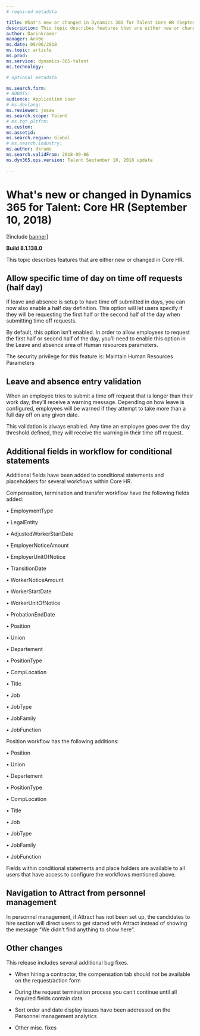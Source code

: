 ```yaml
---
# required metadata

title: What's new or changed in Dynamics 365 for Talent Core HR (September 10, 2018)
description: This topic describes features that are either new or changed in Microsoft Dynamics 365 for Talent Core HR.
author: Darinkramer
manager: AnnBe
ms.date: 09/06/2018
ms.topic: article
ms.prod: 
ms.service: dynamics-365-talent
ms.technology: 

# optional metadata

ms.search.form: 
# ROBOTS: 
audience: Application User
# ms.devlang: 
ms.reviewer: josaw
ms.search.scope: Talent
# ms.tgt_pltfrm: 
ms.custom: 
ms.assetid: 
ms.search.region: Global
# ms.search.industry: 
ms.author: dkrame
ms.search.validFrom: 2018-09-06
ms.dyn365.ops.version: Talent September 10, 2018 update

---
```


# What's new or changed in Dynamics 365 for Talent: Core HR (September 10, 2018)

[!include [banner](includes/banner.md)]

**Build 8.1.138.0**

This topic describes features that are either new or changed in Core HR.

## Allow specific time of day on time off requests (half day)

If leave and absence is setup to have time off submitted in days, you can now
also enable a half day definition. This option will let users specify if they
will be requesting the first half or the second half of the day when submitting
time off requests.

By default, this option isn’t enabled. In order to allow employees to request
the first half or second half of the day, you’ll need to enable this option in
the Leave and absence area of Human resources parameters.

The security privilege for this feature is: Maintain Human Resources Parameters

## Leave and absence entry validation

When an employee tries to submit a time off request that is longer than their
work day, they’ll receive a warning message. Depending on how leave is
configured, employees will be warned if they attempt to take more than a full
day off on any given date.

This validation is always enabled. Any time an employee goes over the day
threshold defined, they will receive the warning in their time off request.

## Additional fields in workflow for conditional statements

Additional fields have been added to conditional statements and placeholders for
several workflows within Core HR.

Compensation, termination and transfer workflow have the following fields added:

• EmploymentType

• LegalEntity

• AdjustedWorkerStartDate

• EmployerNoticeAmount

• EmployerUnitOfNotice

• TransitionDate

• WorkerNoticeAmount

• WorkerStartDate

• WorkerUnitOfNotice

• ProbationEndDate

• Position

• Union

• Departement

• PositionType

• CompLocation

• Title

• Job

• JobType

• JobFamily

• JobFunction

Position workflow has the following additions:

• Position

• Union

• Departement

• PositionType

• CompLocation

• Title

• Job

• JobType

• JobFamily

• JobFunction

Fields within conditional statements and place holders are available to all
users that have access to configure the workflows mentioned above.

## Navigation to Attract from personnel management

In personnel management, if Attract has not been set up, the candidates to hire
section will direct users to get started with Attract instead of showing the
message “We didn’t find anything to show here”.

## Other changes

This release includes several additional bug fixes.

-   When hiring a contractor, the compensation tab should not be available on
    the request/action form

-   During the request termination process you can’t continue until all required
    fields contain data

-   Sort order and date display issues have been addressed on the Personnel
    management analytics

-   Other misc. fixes

